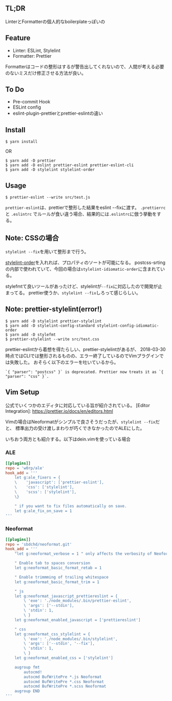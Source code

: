 ## TL;DR

LinterとFormatterの個人的なboilerplateっぽいの

## Feature

- Linter: ESLint, Stylelint
- Formatter: Prettier

Formatterはコードの整形はするが警告出してくれないので、人間が考える必要のないミスだけ修正させる方法が良い。

## To Do

- Pre-commit Hook
- ESLint config
- eslint-plugin-prettierとprettier-eslintの違い

[Integrating with ESLint]: https://prettier.io/docs/en/eslint.html
[Pre-commit Hook]: https://prettier.io/docs/en/precommit.html

## Install

```
$ yarn install
```

OR

```
$ yarn add -D prettier
$ yarn add -D eslint prettier-eslint prettier-eslint-cli
$ yarn add -D stylelint stylelint-order
```

## Usage

```
$ prettier-eslint --write src/test.js
```

`prettier-eslint`は、prettierで整形した結果をeslint --fixに渡す。
`.prettierrc` と `.eslintrc` でルールが食い違う場合、結果的には`.eslintrc`に倣う挙動をする。


## Note: CSSの場合

`stylelint --fix`を用いて整形まで行う。

[stylelint-order](https://github.com/hudochenkov/stylelint-order)を入れれば、プロパティのソートが可能になる。
postcss-srtingの内部で使われていて、今回の場合は`stylelint-idiomatic-order`に含まれている。

stylefmtて良いツールがあったけど、stylelintが`--fix`に対応したので開発が止まってる。
prettier使うか、`stylelint --fix`しろって感じらしい。

[Stylistic issues]: https://stylelint.io/VISION/#stylistic-issues
[Prettier + Stylelint: Writing Very Clean CSS (Or, Keeping Clean Code is a Two-Tool Game)]: https://css-tricks.com/prettier-stylelint-writing-clean-css-keeping-clean-code-two-tool-game/
[Prettier for CSS]: https://github.com/stylelint/stylelint/issues/2532

## Note: prettier-stylelint(error!)

```
$ yarn add -D stylelint prettier-stylelint
$ yarn add -D stylelint-config-standard stylelint-config-idiomatic-order
$ yarn add -D stylefmt
$ prettier-stylelint --write src/test.css
```

prettier-eslintから着想を得たらしい、prettier-stylelintがあるが、
2018-03-30時点ではCLIでは整形されるものの、エラー終了しているのでVimプラグインでは失敗した。
おそらく以下のエラーを吐いているから。

```
`{ "parser": "postcss" }` is deprecated. Prettier now treats it as `{ "parser": "css" }`.
```

[Warning: `parser` with value "postcss" is deprecated. Use "css", "less" or "scss" instead.]: https://github.com/hugomrdias/prettier-stylelint/issues/3
[Cannot set property 'singleQuote' of null]: https://github.com/hugomrdias/prettier-stylelint/issues/9


## Vim Setup

公式でいくつかのエディタに対応している旨が紹介されている。
[Editor Integration]: https://prettier.io/docs/en/editors.html

Vimの場合はNeoformatがシンプルで良さそうだったが、`stylelint --fix`だと、
標準出力の受け渡しまわりが巧くできなかったのでALEにした。

いちおう両方とも紹介する。以下はdein.vimを使っている場合

### ALE

```dein.toml
[[plugins]]
repo = 'w0rp/ale'
hook_add = '''
    let g:ale_fixers = {
    \    'javascript': ['prettier-eslint'],
    \    'css': ['stylelint'],
    \    'scss': ['stylelint'],
    \}

    " if you want to fix files automatically on save.
    let g:ale_fix_on_save = 1
'''
```

### Neoformat

```dein.toml
[[plugins]]
repo = 'sbdchd/neoformat.git'
hook_add = '''
    "let g:neoformat_verbose = 1 " only affects the verbosity of Neoformat

    " Enable tab to spaces conversion
    let g:neoformat_basic_format_retab = 1

    " Enable trimmming of trailing whitespace
    let g:neoformat_basic_format_trim = 1

    " js
    let g:neoformat_javascript_prettiereslint = {
        \ 'exe': './node_modules/.bin/prettier-eslint',
        \ 'args': ['--stdin'],
        \ 'stdin': 1,
        \ }
    let g:neoformat_enabled_javascript = ['prettiereslint']

    " css
    let g:neoformat_css_stylelint = {
        \ 'exe': './node_modules/.bin/stylelint',
        \ 'args': ['--stdin', '--fix'],
        \ 'stdin': 1,
        \ }
    let g:neoformat_enabled_css = ['stylelint']

    augroup fmt
        autocmd!
        autocmd BufWritePre *.js Neoformat
        autocmd BufWritePre *.css Neoformat
        autocmd BufWritePre *.scss Neoformat
    augroup END
'''
